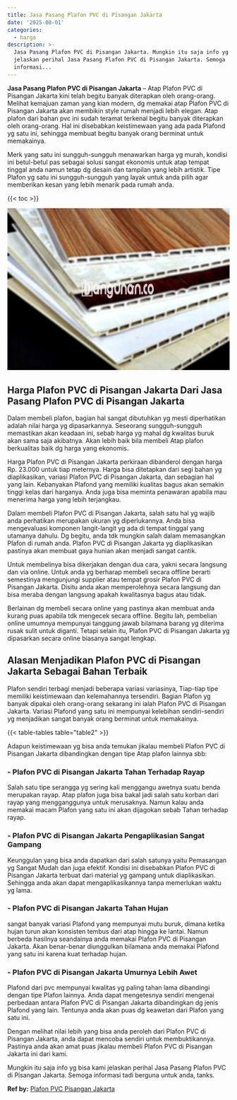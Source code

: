 ```yaml
---
title: Jasa Pasang Plafon PVC di Pisangan Jakarta
date: '2025-08-01'
categories:
  - harga
description: >-
  Jasa Pasang Plafon PVC di Pisangan Jakarta. Mungkin itu saja info yg bisa kami
  jelaskan perihal Jasa Pasang Plafon PVC di Pisangan Jakarta. Semoga
  informasi...
---
```


**Jasa Pasang Plafon PVC di Pisangan Jakarta** – Atap Plafon PVC di Pisangan Jakarta kini telah begitu banyak diterapkan oleh orang-orang. Melihat kemajuan zaman yang kian modern, dg memakai atap Plafon PVC di Pisangan Jakarta akan membikin style rumah menjadi lebih elegan. Atap plafon dari bahan pvc ini sudah teramat terkenal begitu banyak diterapkan oleh orang-orang. Hal ini disebabkan keistimewaan yang ada pada Plafond yg satu ini, sehingga membuat begitu banyak orang berminat untuk memakainya.

Merk yang satu ini sungguh-sungguh menawarkan harga yg murah, kondisi ini betul-betul pas sebagai solusi sangat ekonomis untuk atap tempat tinggal anda namun tetap dg desain dan tampilan yang lebih artistik. Tipe Plafon yg satu ini sungguh-sungguh yang layak untuk anda pilih agar memberikan kesan yang lebih menarik pada rumah anda.

{{< toc >}}

![Jasa Pasang Plafon PVC di Pisangan Jakarta](/images/flafond-pvc-murah12.png)

## Harga Plafon PVC di Pisangan Jakarta Dari Jasa Pasang Plafon PVC di Pisangan Jakarta

Dalam membeli plafon, bagian hal sangat dibutuhkan yg mesti diperhatikan adalah nilai harga yg dipasarkannya. Seseorang sungguh-sungguh memastikan akan keadaan ini, sebab harga yg mahal dg kwalitas buruk akan sama saja akibatnya. Akan lebih baik bila membeli Atap plafon berkualitas baik dg harga yang ekonomis.

Harga Plafon PVC di Pisangan Jakarta perkiraan dibanderol dengan harga Rp. 23.000 untuk tiap meternya. Harga bisa ditetapkan dari segi bahan yg diaplikasikan, variasi Plafon PVC di Pisangan Jakarta, dan sebagian hal yang lain. Kebanyakan Plafond yang memiliki kualitas bagus akan semakin tinggi kelas dari harganya. Anda juga bisa meminta penawaran apabila mau menerima harga yang lebih terjangkau.

Dalam membeli Plafon PVC di Pisangan Jakarta, salah satu hal yg wajib anda perhatikan merupakan ukuran yg diperlukannya. Anda bisa mengevaluasi komponen langit-langit yg ada di tempat tinggal yang utamanya dahulu. Dg begitu, anda tdk mungkin salah dalam memasangkan Plafon di rumah anda. Plafon PVC di Pisangan Jakarta yg diaplikasikan pastinya akan membuat gaya hunian akan menjadi sangat cantik.

Untuk membelinya bisa dikerjakan dengan dua cara, yakni secara langsung dan via online. Untuk anda yg berharap membeli secara offline berarti semestinya mengunjungi supplier atau tempat grosir Plafon PVC di Pisangan Jakarta. Disitu anda akan memperolehnya secara langsung dan bisa meraba dengan langsung apakah kwalitasnya bagus atau tidak.

Berlainan dg membeli secara online yang pastinya akan membuat anda kurang puas apabila tdk mengecek secara offline. Begitu lah, pembelian online umumnya mempunyai tanggung jawab bilamana barang yg diterima rusak sulit untuk diganti. Tetapi selain itu, Plafon PVC di Pisangan Jakarta yg dipasarkan secara online biasanya sangat lengkap.

## Alasan Menjadikan Plafon PVC di Pisangan Jakarta Sebagai Bahan Terbaik

Plafon sendiri terbagi menjadi beberapa variasi variasinya, Tiap-tiap tipe memiliki keistimewaan dan kelemahannya tersendiri. Bagian Plafon yg banyak dipakai oleh orang-orang sekarang ini ialah Plafon PVC di Pisangan Jakarta. Variasi Plafond yang satu ini mempunyai kelebihan sendiri-sendiri yg menjadikan sangat banyak orang berminat untuk memakainya.

{{< table-tables table="table2" >}}

Adapun keistimewaan yg bisa anda temukan jikalau membeli Plafon PVC di Pisangan Jakarta dibandingkan dengan tipe Atap plafon lainnya sbb:

### \- Plafon PVC di Pisangan Jakarta Tahan Terhadap Rayap

Salah satu tipe serangga yg sering kali menggangu awetnya suatu benda merupakan rayap. Atap plafon juga bisa bakal jadi salah satu korban dari rayap yang mengganggunya untuk merusaknya. Namun kalau anda memakai macam Plafon yang satu ini akan dijagokan sebab Tahan terhadap rayap.

### \- Plafon PVC di Pisangan Jakarta Pengaplikasian Sangat Gampang

Keunggulan yang bisa anda dapatkan dari salah satunya yaitu Pemasangan yg Sangat Mudah dan juga efektif. Kondisi ini disebabkan Plafon PVC di Pisangan Jakarta terbuat dari material yg gampang untuk diaplikasikan. Sehingga anda akan dapat mengaplikasikannya tanpa memerlukan waktu yg lama.

### \- Plafon PVC di Pisangan Jakarta Tahan Hujan

sangat banyak variasi Plafond yang mempunyai mutu buruk, dimana ketika hujan turun akan konsisten tembus dari atap hingga ke lantai. Namun berbeda hasilnya seandainya anda memakai Plafon PVC di Pisangan Jakarta. Akan benar-benar diunggulkan bilamana anda memakai Plafond yang satu ini karena kuat terhadap hujan.

### \- Plafon PVC di Pisangan Jakarta Umurnya Lebih Awet

Plafond dari pvc mempunyai kwalitas yg paling tahan lama dibandingi dengan tipe Plafon lainnya. Anda dapat mengetesnya sendiri mengenai perbedaan antara Plafon PVC di Pisangan Jakarta dibandingkan dg jenis Plafond yang lain. Tentunya anda akan puas dg keawetan dari Plafon yang satu ini.

Dengan melihat nilai lebih yang bisa anda peroleh dari Plafon PVC di Pisangan Jakarta, anda dapat mencoba sendiri untuk membuktikannya. Pastinya anda akan amat puas jikalau membeli Plafon PVC di Pisangan Jakarta ini dari kami.

Mungkin itu saja info yg bisa kami jelaskan perihal Jasa Pasang Plafon PVC di Pisangan Jakarta. Semoga informasi tadi berguna untuk anda, tanks.

**Ref by:** [Plafon PVC Pisangan Jakarta](https://id.wikipedia.org/wiki/Plafon)
